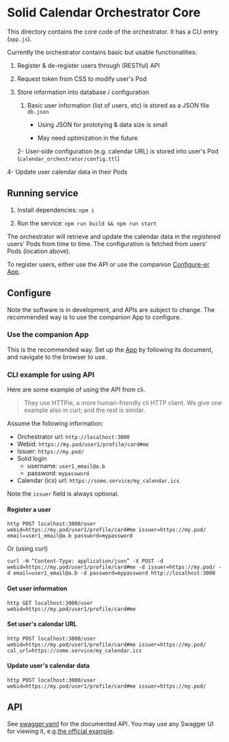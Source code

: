 # Solid Calendar Orchestrator Core

This directory contains the core code of the orchestrator. It has a CLI entry (`app.js`).

Currently the orchestrator contains basic but usable functionalities:

1. Register & de-register users through (RESTful) API

2. Request token from CSS to modify user's Pod

3. Store information into database / configuration
   
   1. Basic user information (list of users, etc) is stored as a JSON file `db.json`
      
      - Using JSON for prototying & data size is small
      
      - May need optimization in the future
   
   2- User-side configuration (e.g. calendar URL) is stored into user's Pod (`calendar_orchestrator/config.ttl`)

4- Update user calendar data in their Pods

## Running service

1. Install dependencies: `npm i`

2. Run the service: `npm run build && npm run start`

The orchestrator will retrieve and update the calendar data in the *registered* users' Pods from time to time. The configuration is fetched from users' Pods (location above).

To register users, either use the API or use the companion [Configure-er App](../app).

## Configure

Note the software is in development, and APIs are subject to change. The recommended way is to use the companion App to configure.

### Use the companion App

This is the recommended way. Set up the [App](../app) by following its document, and navigate to the browser to use.

### CLI example for using API

Here are some example of using the API from cli.

> They use HTTPie, a more human-friendly cli HTTP client. We give one example also in curl; and the rest is similar.

Assume the following information:

- Orchestrator url: `http://localhost:3000`
- Webid: `https://my.pod/user1/profile/card#me`
- Issuer: `https://my.pod/`
- Solid login
   - username: `user1_email@a.b`
   - password: `mypassword`
- Calendar (ics) url: `https://some.service/my_calendar.ics`

Note the `issuer` field is always optional.

#### Register a user

```
http POST localhost:3000/user webid=https://my.pod/user1/profile/card#me issuer=https://my.pod/ email=user1_email@a.b password=mypassword
```

Or (using curl)

```
curl -H “Content-Type: application/json” -X POST -d webid=https://my.pod/user1/profile/card#me -d issuer=https://my.pod/ -d email=user1_email@a.b -d password=mypassword http://localhost:3000
```

#### Get user information

```
http GET localhost:3000/user webid=https://my.pod/user1/profile/card#me
```

#### Set user's calendar URL

```
http POST localhost:3000/user webid=https://my.pod/user1/profile/card#me issuer=https://my.pod/ cal_url=https://some.service/my_calendar.ics
```

#### Update user's calendar data

```
http POST localhost:3000/user webid=https://my.pod/user1/profile/card#me issuer=https://my.pod/
```

## API

See [swagger.yaml](swagger.yaml) for the documented API.
You may use any Swagger UI for viewing it, e.g.[the official example](https://swagger.io/tools/swagger-ui/).